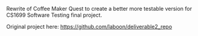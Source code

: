 Rewrite of Coffee Maker Quest to create a better more testable version 
for CS1699 Software Testing final project.

Original project here: https://github.com/laboon/deliverable2_repo
